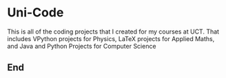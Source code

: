 # Uni-Code

This is all of the coding projects that I created for my courses at UCT. That includes VPython projects for Physics, LaTeX projects for Applied Maths, and Java and Python Projects for Computer Science

## End
